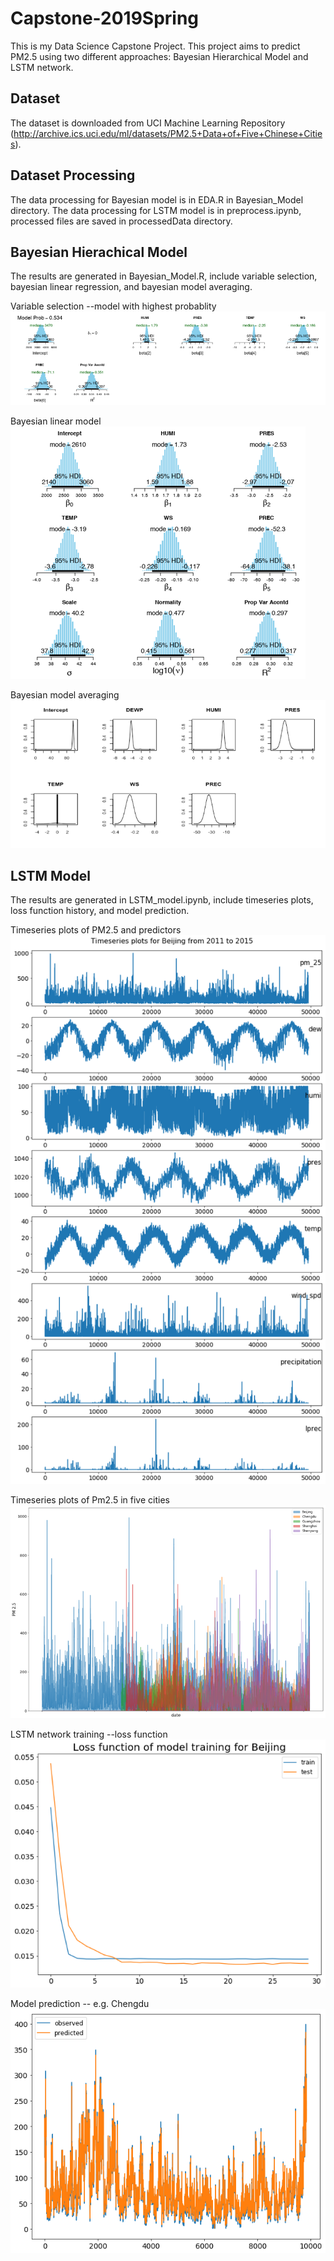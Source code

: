 # Capstone-2019Spring
This is my Data Science Capstone Project. This project aims to predict PM2.5 using two different approaches: Bayesian Hierarchical Model and LSTM network.  
## Dataset
The dataset is downloaded from UCI Machine Learning Repository (http://archive.ics.uci.edu/ml/datasets/PM2.5+Data+of+Five+Chinese+Cities). 
## Dataset Processing
The data processing for Bayesian model is in EDA.R in Bayesian_Model directory.
The data processing for LSTM model is in preprocess.ipynb, processed files are saved in processedData directory.
## Bayesian Hierachical Model
The results are generated in Bayesian_Model.R, include variable selection, bayesian linear regression, and bayesian model averaging.

Variable selection --model with highest probablity
![variable selection --model with highest probablity](Figures/variable_selection.png)

Bayesian linear model <br />
![](Figures/Bayesian_linear_model.png)

Bayesian model averaging
![](Figures/Bayesian_model_averging.png)

## LSTM Model
The results are generated in LSTM_model.ipynb, include timeseries plots, loss function history, and model prediction.

Timeseries plots of PM2.5 and predictors
![](Figures/timeseries_plots.png)

Timeseries plots of Pm2.5 in five cities
![](Figures/Five_cities_timeseries.png)

LSTM network training --loss function
![](Figures/loss_function.png)

Model prediction -- e.g. Chengdu
![](Figures/model_prediction_chengdu.png)
